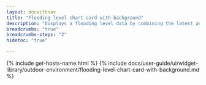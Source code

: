 ```yaml
---
layout: docwithnav
title: "Flooding level chart card with background"
description: "Displays a flooding level data by combining the latest and aggregated values with the background image and optional simplified chart."
breadcrumbs: "true"
breadcrumbs-steps: "2"
hidetoc: "true"

---
```

{% include get-hosts-name.html %}
{% include docs/user-guide/ui/widget-library/outdoor-environment/flooding-level-chart-card-with-background.md %}
